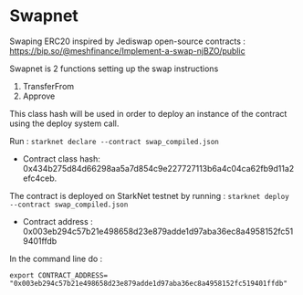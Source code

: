 # Swapnet
Swaping ERC20 inspired by Jediswap open-source contracts : https://bip.so/@meshfinance/Implement-a-swap-njBZO/public

Swapnet is 2 functions setting up the swap instructions 

1. TransferFrom
2. Approve 


This class hash will be used in order to deploy an instance of the contract using the deploy system call.

Run : ``` starknet declare --contract swap_compiled.json ```

- Contract class hash: 0x434b275d84d66298aa5a7d854c9e227727113b6a4c04ca62fb9d11a2efc4ceb.


The contract is deployed on StarkNet testnet by running : 
``` starknet deploy --contract swap_compiled.json ```

- Contract address : 0x003eb294c57b21e498658d23e879adde1d97aba36ec8a4958152fc519401ffdb


In the command line do : 

```export CONTRACT_ADDRESS= "0x003eb294c57b21e498658d23e879adde1d97aba36ec8a4958152fc519401ffdb" ``` 
